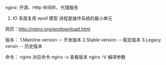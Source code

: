nginx: 开源、Http 中间件、代理服务

1. IO 多路复用 epoll 模型
   进程是操作系统的最小单元

网页：http://nginx.org/en/download.html

版本：
1.Mainline version -- 开发版本
2.Stable version -- 稳定版本
3.Legacy versin -- 历史版本

命令：
nginx 对应命令
nginx -v 查看版本
nginx -V 编译参数
